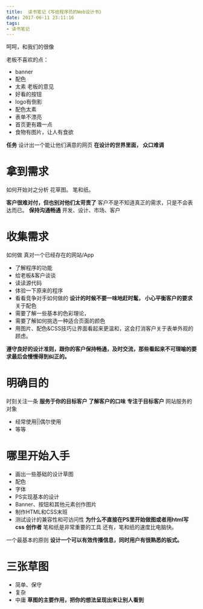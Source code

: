 ```yaml
---
title:  读书笔记《写给程序员的Web设计书》
date: 2017-06-11 23:11:16
tags: 
- 读书笔记
---
```


呵呵，和我们的很像
<!--more-->


老板不喜欢的点：
- banner
- 配色
- 太素
老板的意见
- 好看的按钮
- logo有倒影
- 配色太素
- 表单不漂亮
- 首页更有趣一点
- 食物有图片，让人有食欲

**任务**
设计出一个能让他们满意的网页
**在设计的世界里面， 众口难调**

# 拿到需求
如何开始对之分析
花草图。 笔和纸。

**客户很难对付，但也别对他们太苛责了**
客户不是不知道真正的需求，只是不会表达而已。
**保持沟通畅通**
开发、设计、市场、客户
# 收集需求
如何做
真对一个已经存在的网站/App
- 了解程序的功能
- 给老板&客户谈谈
- 读读源代码
- 体验一下原来的程序
- 看看竞争对手如何做的
**设计的时候不要一味地赶时髦， 小心平衡客户的要求**
关于配色
- 需要了解一些基本的色彩理论，
- 需要了解如何挑选一种适合页面的颜色
- 用图片、配色&CSS技巧让界面看起来更温和，这会打消客户关于表单外观的顾虑。

**遵守良好的设计准则，跟你的客户保持畅通，及时交流，那些看起来不可理喻的要求最后会慢慢得到纠正的。**

# 明确目的
时刻关注一条
**服务于你的目标客户**
**了解客户的口味**
**专注于目标客户**
网站服务的对象
- 经常使用||偶尔使用
- 等等
# 哪里开始入手
- 画出一些基础的设计草图
- 配色
- 字体
- PS实现基本的设计
- Banner、按钮和其他元素创作图片
- 制作HTML和CSS末班
- 测试设计的兼容性和可访问性
**为什么不直接在PS里开始做图或者用html写css**
**创作者** 笔和纸是非常重要的工具
还有，笔和纸的速度比电脑快。

一个最基本的原则
**设计一个可以有效传播信息，同时用户有很熟悉的板式。**
# 三张草图
- 简单、保守
- 复杂
- 中庸
**草图的主要作用，把你的想法呈现出来让别人看到**
